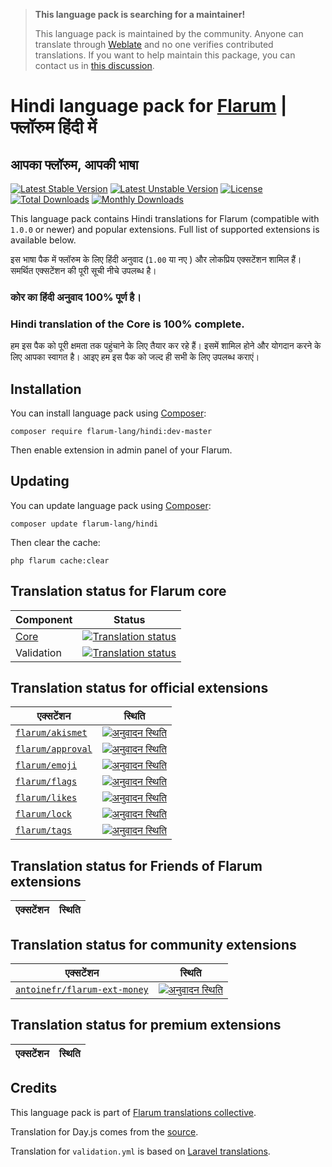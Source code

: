 > **This language pack is searching for a maintainer!**
>
> This language pack is maintained by the community. Anyone can translate through [Weblate](https://weblate.rob006.net/languages/hi/flarum/) and no one verifies contributed translations. If you want to help maintain this package, you can contact us in [this discussion](https://discuss.flarum.org/d/27519-the-flarum-language-project).


# Hindi language pack for [Flarum](https://flarum.org/) | फ्लॉरुम हिंदी में 

## आपका फ्लॉरुम, आपकी भाषा


[![Latest Stable Version](https://img.shields.io/packagist/v/flarum-lang/hindi?color=success&label=stable)](https://packagist.org/packages/flarum-lang/hindi) 
[![Latest Unstable Version](https://img.shields.io/packagist/v/flarum-lang/hindi?include_prereleases&label=unstable)](https://packagist.org/packages/flarum-lang/hindi) 
[![License](https://img.shields.io/packagist/l/flarum-lang/hindi)](https://packagist.org/packages/flarum-lang/hindi) 
[![Total Downloads](https://img.shields.io/packagist/dt/flarum-lang/hindi)](https://packagist.org/packages/flarum-lang/hindi/stats) 
[![Monthly Downloads](https://img.shields.io/packagist/dm/flarum-lang/hindi)](https://packagist.org/packages/flarum-lang/hindi/stats) 

This language pack contains Hindi translations for Flarum (compatible with `1.0.0` or newer) and popular extensions. Full list of supported extensions is available below.

इस भाषा पैक में फ्लॉरुम के लिए हिंदी अनुवाद (`1.00` या नए ) और लोकप्रिय एक्सटेंशन शामिल हैं। समर्थित एक्सटेंशन की पूरी सूची नीचे उपलब्ध है।

### कोर का हिंदी अनुवाद 100% पूर्ण है। 

### Hindi translation of the Core is 100% complete.

हम इस पैक को पूरी क्षमता तक पहुंचाने के लिए तैयार कर रहे हैं। इसमें शामिल होने और योगदान करने के लिए आपका स्वागत है। आइए हम इस पैक को जल्द ही सभी के लिए उपलब्ध कराएं।

## Installation

You can install language pack using [Composer](https://getcomposer.org/):

```console
composer require flarum-lang/hindi:dev-master
```

Then enable extension in admin panel of your Flarum.


## Updating

You can update language pack using [Composer](https://getcomposer.org/):

```console
composer update flarum-lang/hindi
```

Then clear the cache:

```console
php flarum cache:clear
```


## Translation status for Flarum core

| Component | Status |
| --- | --- |
| [Core](https://github.com/flarum/flarum-core) | [![Translation status](https://weblate.rob006.net/widgets/flarum/hi/core/svg-badge.svg)](https://weblate.rob006.net/projects/flarum/core/hi/) |
| Validation | [![Translation status](https://weblate.rob006.net/widgets/flarum/hi/validation/svg-badge.svg)](https://weblate.rob006.net/projects/flarum/validation/hi/) |


## Translation status for official extensions

<!-- flarum-extensions-list-start -->

| एक्सटेंशन | स्थिति |
| --- | --- |
| [`flarum/akismet`](https://github.com/flarum/akismet) | [![अनुवादन स्थिति](https://weblate.rob006.net/widgets/flarum/hi/flarum-akismet/svg-badge.svg)](https://weblate.rob006.net/projects/flarum/flarum-akismet/hi/) |
| [`flarum/approval`](https://github.com/flarum/approval) | [![अनुवादन स्थिति](https://weblate.rob006.net/widgets/flarum/hi/flarum-approval/svg-badge.svg)](https://weblate.rob006.net/projects/flarum/flarum-approval/hi/) |
| [`flarum/emoji`](https://github.com/flarum/emoji) | [![अनुवादन स्थिति](https://weblate.rob006.net/widgets/flarum/hi/flarum-emoji/svg-badge.svg)](https://weblate.rob006.net/projects/flarum/flarum-emoji/hi/) |
| [`flarum/flags`](https://github.com/flarum/flags) | [![अनुवादन स्थिति](https://weblate.rob006.net/widgets/flarum/hi/flarum-flags/svg-badge.svg)](https://weblate.rob006.net/projects/flarum/flarum-flags/hi/) |
| [`flarum/likes`](https://github.com/flarum/likes) | [![अनुवादन स्थिति](https://weblate.rob006.net/widgets/flarum/hi/flarum-likes/svg-badge.svg)](https://weblate.rob006.net/projects/flarum/flarum-likes/hi/) |
| [`flarum/lock`](https://github.com/flarum/lock) | [![अनुवादन स्थिति](https://weblate.rob006.net/widgets/flarum/hi/flarum-lock/svg-badge.svg)](https://weblate.rob006.net/projects/flarum/flarum-lock/hi/) |
| [`flarum/tags`](https://github.com/flarum/tags) | [![अनुवादन स्थिति](https://weblate.rob006.net/widgets/flarum/hi/flarum-tags/svg-badge.svg)](https://weblate.rob006.net/projects/flarum/flarum-tags/hi/) |

<!-- flarum-extensions-list-stop -->


## Translation status for Friends of Flarum extensions

<!-- fof-extensions-list-start -->

| एक्सटेंशन | स्थिति |
| --- | --- |

<!-- fof-extensions-list-stop -->


## Translation status for community extensions

<!-- various-extensions-list-start -->

| एक्सटेंशन | स्थिति |
| --- | --- |
| [`antoinefr/flarum-ext-money`](https://github.com/AntoineFr/flarum-ext-money) | [![अनुवादन स्थिति](https://weblate.rob006.net/widgets/flarum/hi/antoinefr-money/svg-badge.svg)](https://weblate.rob006.net/projects/flarum/antoinefr-money/hi/) |

<!-- various-extensions-list-stop -->


## Translation status for premium extensions

<!-- premium-extensions-list-start -->

| एक्सटेंशन | स्थिति |
| --- | --- |

<!-- premium-extensions-list-stop -->


## Credits

This language pack is part of [Flarum translations collective](https://github.com/rob006-software/flarum-translations).

Translation for Day.js comes from the [source](https://github.com/iamkun/dayjs/blob/v1.10.4/src/locale/hi.js).

Translation for `validation.yml` is based on [Laravel translations](https://github.com/Laravel-Lang/lang/blob/8.1.3/src/hi/validation.php).
